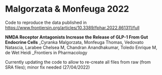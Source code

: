 # Malgorzata & Monfeuga 2022

Code to reproduce the data published in https://www.frontiersin.org/articles/10.3389/fphar.2022.861311/full

**NMDA Receptor Antagonists Increase the Release of GLP-1 From Gut Endocrine Cells**
_Cyranka Malgorzata, Monfeuga Thomas, Vedovato Natascia, Larabee Chelsea M, Chandran Anandhakumar, Toledo Enrique M, de Wet Heidi
_Frontiers in Pharmacology

Currently updating the code to allow to re-create all files from raw (from SRA files); minor fix needed (27/04/2022)

